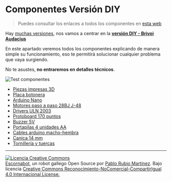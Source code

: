 # Componentes Versión DIY

> Puedes consultar los enlaces a todos los componentes en [esta web](https://pablorubma.cc/escornabot/version-diy/)

Hay [muchas versiones](http://escornabot.com/web/es/home/4), nos vamos a centrar en la [**versión DIY - Brivoi Audacius**](https://pablorubma.cc/escornabot/version-diy/)

En este apartado veremos todos los componentes explicando de manera simple su funcionamiento, eso te permitirá solucionar cualquier problema que vaya surgiendo.

No te asustes, **no entraremos en detalles técnicos**.

![Test componentes](https://pablorubma.cc/wp-content/uploads/DVviqbEW4AAaw8Z-267x200.jpg)

* [Piezas impresas 3D  ](/chapter1/piezas-impresas3d.md)
* [Placa botonera  ](/chapter1/placa-botonera.md)
* [Arduino Nano  ](/chapter1/arduino-nano.md)
* [Motores paso a paso 28BJ J-48  ](/chapter1/motores-paso-a-paso-28by-j-48.md)
* [Drivers ULN 2003  ](/chapter1/drivers-uln2003.md)
* [Protoboard 170 puntos  ](/chapter1/protoboard-170-puntos.md)
* [Buzzer 5V  ](/chapter1/buzzer-5v.md)
* [Portapilas 4 unidades AA  ](/chapter1/portapilas-4-unidades-aa.md)
* [Cables arduino macho-hembra  ](/chapter1/cables-arduino-macho-hembra.md)
* [Canica 14 mm  ](/chapter1/canica-14-mm.md)
* [Tornillería y tuercas](/chapter1/tornilleria-y-tuercas.md)

---

[![Licencia Creative Commons](https://licensebuttons.net/l/by-nc-sa/4.0/80x15.png)](https://creativecommons.org/licenses/by-nc-sa/4.0/)  
[Escornabot](http://escornabot.com/web/), un robot gallego Open Source por [Pablo Rubio Martínez](https://legacy.gitbook.com/@pablorubiomartinez).  Bajo licencia [Creative Commons Reconocimiento-NoComercial-CompartirIgual 4.0 Internacional License.](https://creativecommons.org/licenses/by-nc-sa/4.0/)

